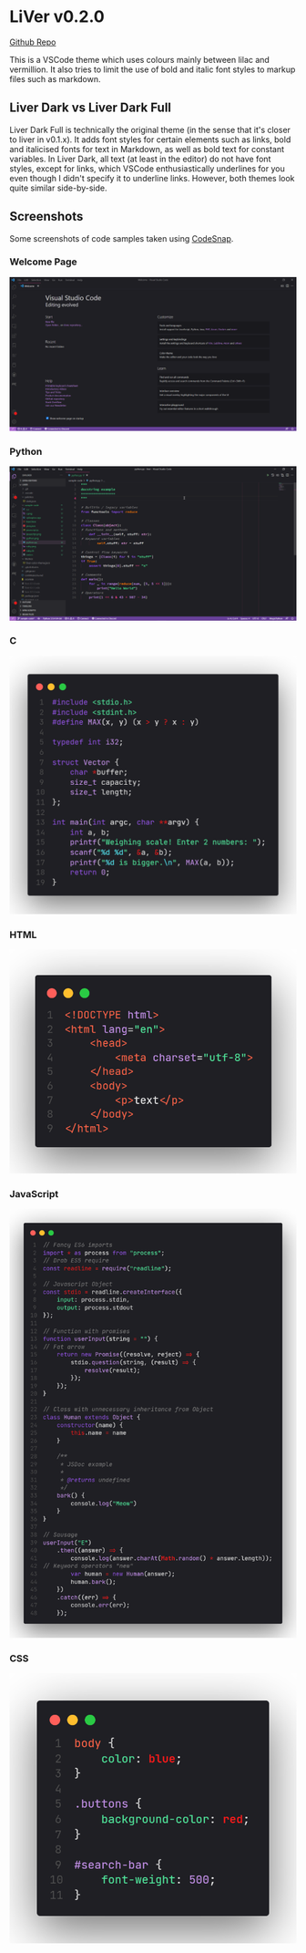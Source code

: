 # LiVer v0.2.0

[Github Repo](https://github.com/RenoirTan/liver)

This is a VSCode theme which uses colours mainly between lilac and vermillion.
It also tries to limit the use of bold and italic font styles to markup files
such as markdown.

## Liver Dark vs Liver Dark Full

Liver Dark Full is technically the original theme (in the sense that it's closer
to liver in v0.1.x). It adds font styles for certain elements such as
links, bold and italicised fonts for text in Markdown, as well as bold text for
constant variables.
In Liver Dark, all text (at least in the editor) do not have font styles,
except for links, which VSCode enthusiastically underlines for you even though
I didn't specify it to underline links. However, both themes look quite similar
side-by-side.

## Screenshots

Some screenshots of code samples taken using
[CodeSnap](https://marketplace.visualstudio.com/items?itemName=adpyke.codesnap).

### Welcome Page

![Welcome Page](https://raw.githubusercontent.com/RenoirTan/liver/screenshots/screenshots/welcome_page.png)

### Python

![Python](https://raw.githubusercontent.com/RenoirTan/liver/screenshots/screenshots/python-s.png)

### C

![C](https://raw.githubusercontent.com/RenoirTan/liver/screenshots/screenshots/c.png)

### HTML

![HTML](https://raw.githubusercontent.com/RenoirTan/liver/screenshots/screenshots/html.png)

### JavaScript

![JavaScript](https://raw.githubusercontent.com/RenoirTan/liver/screenshots/screenshots/javascript.png)

### CSS

![CSS](https://raw.githubusercontent.com/RenoirTan/liver/screenshots/screenshots/css.png)
